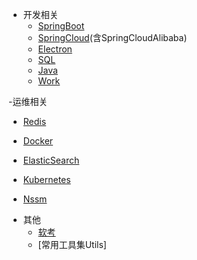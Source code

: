 <!-- - NPteach-note -->
<!-- 本项目用以学习、笔记以及资料整理，共分为两类，分别是`开发相关`和`运维相关`。有且不限于Spring、SpirngBoot、Redis、SpringCloud(Alibaba)、Electron、Mysql、Nssm、JavaScript...... -->
- 开发相关
  - [SpringBoot](./SpringBoot.md)
  <!-- [SpringBoot](./SpringBoot) 包括多种中间件的整合，Druid、MyBatis、SpringSecurity、Shiro、Swagger、任务（多线程）、缓存（Cache）、RabbitMQ、Dubbo（Zookeeper）...... -->
  - [SpringCloud](./SpringCloud.md)(含SpringCloudAlibaba)
  <!-- ![SpringCloud](./assets/ReadMe.md/1609683765035_image.png) -->
  <!-- SpringCloud整合内容包括：服务注册与发现（Eureka、Zookeeper、Consul）服务调用（Ribbon、OpenFeign）服务降级（Hystrix）服务网关（gateway）服务配置（Config）服务总线（Spring Cloud Bus）消息驱动（SpringCloud Stream）链路追踪（SpringCloud Sleuth） -->
  <!-- - SpringCloudAlibaba内容包括 -->
  <!-- SpringCloud Alibaba简介 -->
  <!-- 服务注册和配置中心（SpringCloud AlibabaNacos） -->
  <!-- 熔断与限流（SpringCloud AlibabaSentinel） -->
  <!-- 分布式事务处理（SpringCloud AlibabaSeata） -->
  - [Electron](./Electron.md)
  <!-- [Electron](./Electron.md) 将前端项目转化为桌面应用 -->
  - [SQL](./SQL.md)
  <!-- [MySQL](./MySQL.md) 记录一些不常用的知识点，方便查阅 -->
  - [Java](./Java.md)
  <!-- [Java](./Java.md)在平时使用时遇到到问题及解决方式 -->
  - [Work](./Work.md)
  <!-- [Work](./Work.md)在日常工作中遇到到一些其他笔记 -->
-运维相关
  - [Redis](./Redis.md)
  <!-- [Redis](./Redis.md) 有基础知识到Redis的应用、持久化操作、集群搭建...... -->
  - [Docker](./Docker.md)
  <!-- [Docker](./Docker.md) 基础知识(docker、dockerfile、docker-compose) -->
  - [ElasticSearch](./ElasticSearch.md)
  <!-- [ElasticSearch](./ElasticSearch.md) 全文检索笔记... -->
  - [Kubernetes](./Kubernetes.md)
  <!-- [Kubernetes](./Kubernetes.md) 集群搭建的知识(请准备至少3台服务器) -->
  - [Nssm](./Nssm.md)
  <!-- [Nssm](./Nssm.md) 一个在windows平台下，可以将`jar包+bat脚本`部署并注册为服务的技术 -->
- 其他
  - [软考](./PM.md)
  <!-- [软考-信息系统项目管理师](./PM.md) 信息系统项目管理师相关笔记，持续记录中...... -->
  - [常用工具集Utils]
  <!-- 保存一些常用的工具、代码片段、脚本 -->


